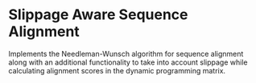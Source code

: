 # Slippage Aware Sequence Alignment

Implements the Needleman-Wunsch algorithm for sequence alignment along with an additional functionality to take into account slippage while calculating alignment scores in the dynamic programming matrix.


